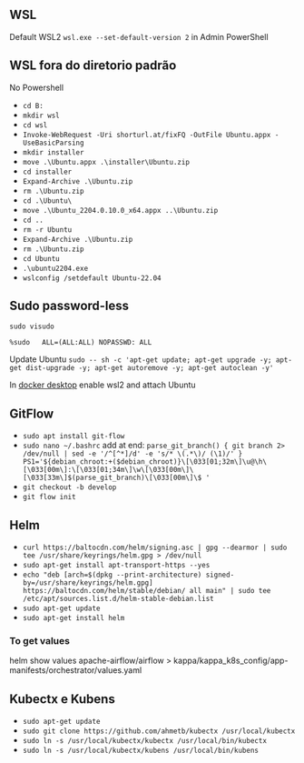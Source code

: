 ## WSL

Default WSL2 `wsl.exe --set-default-version 2` in Admin PowerShell

## WSL fora do diretorio padrão

No Powershell

- `cd B:`
- `mkdir wsl`
- `cd wsl`
- `Invoke-WebRequest -Uri shorturl.at/fixFQ -OutFile Ubuntu.appx -UseBasicParsing`
- `mkdir installer`
- `move .\Ubuntu.appx .\installer\Ubuntu.zip`
- `cd installer`
- `Expand-Archive .\Ubuntu.zip`
- `rm .\Ubuntu.zip`
- `cd .\Ubuntu\`
- `move .\Ubuntu_2204.0.10.0_x64.appx ..\Ubuntu.zip`
- `cd ..`
- `rm -r Ubuntu`
- `Expand-Archive .\Ubuntu.zip`
- `rm .\Ubuntu.zip`
- `cd Ubuntu`
- `.\ubuntu2204.exe`
- `wslconfig /setdefault Ubuntu-22.04`

## Sudo password-less

`sudo visudo`

`%sudo   ALL=(ALL:ALL) NOPASSWD: ALL`

Update Ubuntu `sudo -- sh -c 'apt-get update; apt-get upgrade -y; apt-get dist-upgrade -y; apt-get autoremove -y; apt-get autoclean -y'`

In [docker desktop](https://docs.docker.com/desktop/windows/wsl/) enable wsl2 and attach Ubuntu

## GitFlow

- `sudo apt install git-flow`
- `sudo nano ~/.bashrc` add at end:
    `parse_git_branch() {
    git branch 2> /dev/null | sed -e '/^[^*]/d' -e 's/* \(.*\)/ (\1)/'
    }
    PS1='${debian_chroot:+($debian_chroot)}\[\033[01;32m\]\u@\h\[\033[00m\]:\[\033[01;34m\]\w\[\033[00m\]\[\033[33m\]$(parse_git_branch)\[\033[00m\]\$ '`
- `git checkout -b develop`
- `git flow init`

## Helm

- `curl https://baltocdn.com/helm/signing.asc | gpg --dearmor | sudo tee /usr/share/keyrings/helm.gpg > /dev/null`
- `sudo apt-get install apt-transport-https --yes`
- `echo "deb [arch=$(dpkg --print-architecture) signed-by=/usr/share/keyrings/helm.gpg] https://baltocdn.com/helm/stable/debian/ all main" | sudo tee /etc/apt/sources.list.d/helm-stable-debian.list`
- `sudo apt-get update`
- `sudo apt-get install helm`

### To get values

helm show values apache-airflow/airflow > kappa/kappa_k8s_config/app-manifests/orchestrator/values.yaml

## Kubectx  e Kubens

- `sudo apt-get update`
- `sudo git clone https://github.com/ahmetb/kubectx /usr/local/kubectx`
- `sudo ln -s /usr/local/kubectx/kubectx /usr/local/bin/kubectx`
- `sudo ln -s /usr/local/kubectx/kubens /usr/local/bin/kubens`
